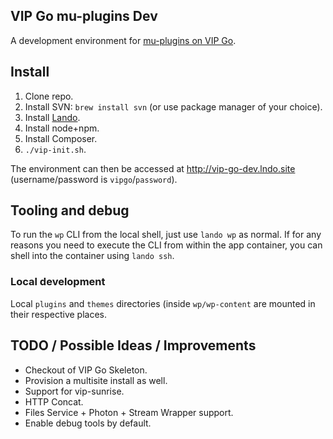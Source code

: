 ## VIP Go mu-plugins Dev

A development environment for [mu-plugins on VIP Go](https://github.com/Automattic/vip-go-mu-plugins/).

## Install

1. Clone repo.
1. Install SVN: `brew install svn` (or use package manager of your choice).
1. Install [Lando](https://docs.lando.dev/basics/installation.html).
1. Install node+npm.
1. Install Composer.
1. `./vip-init.sh`.

The environment can then be accessed at http://vip-go-dev.lndo.site (username/password is `vipgo`/`password`).

## Tooling and debug

To run the `wp` CLI from the local shell, just use `lando wp` as normal.
If for any reasons you need to execute the CLI from within the app container, you can shell into the container using `lando ssh`.

### Local development

Local `plugins` and `themes` directories (inside `wp/wp-content` are mounted in their respective places.

## TODO / Possible Ideas / Improvements

- Checkout of VIP Go Skeleton.
- Provision a multisite install as well.
- Support for vip-sunrise.
- HTTP Concat.
- Files Service + Photon + Stream Wrapper support.
- Enable debug tools by default.

